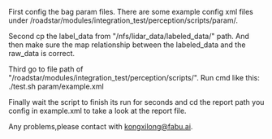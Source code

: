 First config the bag param files. There are some example config xml files under /roadstar/modules/integration_test/perception/scripts/param/.

Second cp the label_data from "/nfs/lidar_data/labeled_data/" path. And then make sure the map relationship  between the labeled_data and the raw_data is correct.

Third go to file path of "/roadstar/modules/integration_test/perception/scripts/". Run cmd like this:
./test.sh param/example.xml

Finally wait the script to finish its run for seconds and cd the report path you config in  example.xml to take a look at the report file.

Any problems,please contact with kongxilong@fabu.ai.
